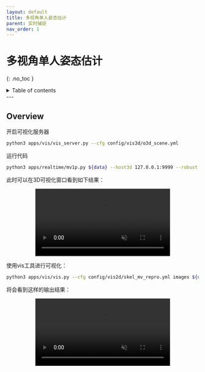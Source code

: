 ```yaml
---
layout: default
title: 多视角单人姿态估计
parent: 实时捕捉
nav_order: 1
---
```


# 多视角单人姿态估计
{: .no_toc }

<details close markdown="block">
  <summary>
    Table of contents
  </summary>
  {: .text-delta }
1. TOC
{:toc}
</details>
---

## Overview

开启可视化服务器

```bash
python3 apps/vis/vis_server.py --cfg config/vis3d/o3d_scene.yml
```

运行代码

```bash
python3 apps/realtime/mv1p.py ${data} --host3d 127.0.0.1:9999 --robust --out ${data}/output
```

此时可以在3D可视化窗口看到如下结果：

<div align="center">
<video width="70%" playsinline="" autoplay="autoplay" loop="loop" preload="" muted=""><source src="../images/realtime/mv1p-scene.mp4" type="video/mp4">
</video>
</div>

使用vis工具进行可视化：

```bash
python3 apps/vis/vis.py --cfg config/vis2d/skel_mv_repro.yml images ${data} subs "['01', '07', '13', '19']" skel ${data}/output/keypoints3d out ${data}/output/skel make_video True scale 0.4
```

将会看到这样的输出结果：

<div align="center">
<video width="70%" playsinline="" autoplay="autoplay" loop="loop" preload="" muted=""><source src="../images/realtime/mv1p-repro-01071319.mp4" type="video/mp4">
</video>
</div>

